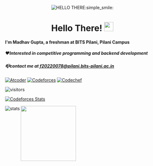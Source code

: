 <p align="center">
 <source media="(prefers-color-scheme: dark)" srcset="https://preview.redd.it/9p5k8ugl07l31.jpg?auto=webp&s=b8054b13b0b0645f11855c0bbe2fc946e0243250">
 <source media="(prefers-color-scheme: light)" srcset="https://preview.redd.it/9p5k8ugl07l31.jpg?auto=webp&s=b8054b13b0b0645f11855c0bbe2fc946e0243250">
 <img alt="HELLO THERE:simple_smile:" src="https://preview.redd.it/9p5k8ugl07l31.jpg?auto=webp&s=b8054b13b0b0645f11855c0bbe2fc946e0243250">
</p>

<h1 align="center">Hello There! <img src="https://media.giphy.com/media/hvRJCLFzcasrR4ia7z/giphy.gif" width="30px"></h1>

#### I'm Madhav Gupta, a freshman at BITS Pilani, Pilani Campus

##### ❤️Interested in competitive programming and backend development

##### 📪contact me at f20220078@pilani.bits-pilani.ac.in



[![Atcoder](https://badges.joonhyung.xyz/atcoder/nannu.svg)](https://atcoder.jp/users/nannu)
[![Codeforces](https://badges.joonhyung.xyz/codeforces/nannu.svg)](https://codeforces.com/profile/nannu)
[![Codechef](https://cp-logo.vercel.app/codechef/madhav277?logo=true)](https://www.codechef.com/users/madhav277)

![visitors](https://visitor-badge.glitch.me/badge?page_id=${madhavgupta2775})

[![Codeforces Stats](https://codeforces-readme-stats.vercel.app/api/card?username=nannu&theme=midnight-purple&show_icons=true&hide_border=true)](https://codeforces.com/profile/nannu)
<p><img align="left" src="https://github-readme-stats.vercel.app/api/top-langs?username=nannu&theme=midnight-purple&show_icons=true&hide_border=true&&locale=en&layout=compact" alt="stats" /></p>

<img height="180em" src="https://github-readme-stats.vercel.app/api?username=madhavgupta2775&theme=midnight-purple&show_icons=true&hide_border=true&&count_private=true&include_all_commits=true" />
<!---
madhavgupta2775/madhavgupta2775 is a ✨ special ✨ repository because its `README.md` (this file) appears on your GitHub profile.
You can click the Preview link to take a look at your changes.
--->
